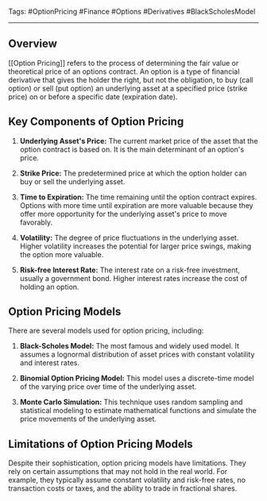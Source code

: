 Tags: #OptionPricing #Finance #Options #Derivatives #BlackScholesModel

---

## Overview

[[Option Pricing]] refers to the process of determining the fair value or theoretical price of an options contract. An option is a type of financial derivative that gives the holder the right, but not the obligation, to buy (call option) or sell (put option) an underlying asset at a specified price (strike price) on or before a specific date (expiration date).

## Key Components of Option Pricing

1. **Underlying Asset's Price:** The current market price of the asset that the option contract is based on. It is the main determinant of an option's price.
    
2. **Strike Price:** The predetermined price at which the option holder can buy or sell the underlying asset.
    
3. **Time to Expiration:** The time remaining until the option contract expires. Options with more time until expiration are more valuable because they offer more opportunity for the underlying asset's price to move favorably.
    
4. **Volatility:** The degree of price fluctuations in the underlying asset. Higher volatility increases the potential for larger price swings, making the option more valuable.
    
5. **Risk-free Interest Rate:** The interest rate on a risk-free investment, usually a government bond. Higher interest rates increase the cost of holding an option.
    

## Option Pricing Models

There are several models used for option pricing, including:

1. **Black-Scholes Model:** The most famous and widely used model. It assumes a lognormal distribution of asset prices with constant volatility and interest rates.
    
2. **Binomial Option Pricing Model:** This model uses a discrete-time model of the varying price over time of the underlying asset.
    
3. **Monte Carlo Simulation:** This technique uses random sampling and statistical modeling to estimate mathematical functions and simulate the price movements of the underlying asset.
    

## Limitations of Option Pricing Models

Despite their sophistication, option pricing models have limitations. They rely on certain assumptions that may not hold in the real world. For example, they typically assume constant volatility and risk-free rates, no transaction costs or taxes, and the ability to trade in fractional shares.